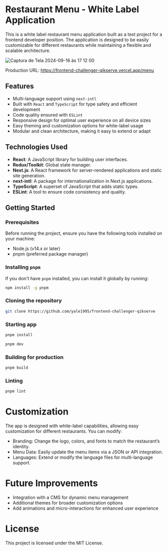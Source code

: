 # Restaurant Menu - White Label Application

This is a white label restaurant menu application built as a test project for a frontend developer position. The application is designed to be easily customizable for different restaurants while maintaining a flexible and scalable architecture.

![Captura de Tela 2024-09-16 às 17 12 00](https://github.com/user-attachments/assets/9b4cecaf-6dde-472e-bd95-2692e2568b2c)

Production URL: https://frontend-challenger-qikserve.vercel.app/menu

## Features

- Multi-language support using `next-intl`
- Built with `React` and `TypeScript` for type safety and efficient development
- Code quality ensured with `ESLint`
- Responsive design for optimal user experience on all device sizes
- Easy theming and customization options for white-label usage
- Modular and clean architecture, making it easy to extend or adapt

## Technologies Used

- **React**: A JavaScript library for building user interfaces.
- **Redux/Toolkit**: Global state manager.
- **Next.js**: A React framework for server-rendered applications and static site generation.
- **next-intl**: A package for internationalization in Next.js applications.
- **TypeScript**: A superset of JavaScript that adds static types.
- **ESLint**: A tool to ensure code consistency and quality.

## Getting Started

### Prerequisites

Before running the project, ensure you have the following tools installed on your machine:

- Node.js (v14.x or later)
- pnpm (preferred package manager)

### Installing `pnpm`

If you don't have `pnpm` installed, you can install it globally by running:

```bash
npm install -g pnpm
```

### Cloning the repository

```bash
git clone https://github.com/yale1995/frontend-challenger-qikserve
```

### Starting app

```bash
pnpm install

pnpm dev
```

### Building for production

```bash
pnpm build
```

### Linting

```bash
pnpm lint
```

# Customization

The app is designed with white-label capabilities, allowing easy customization for different restaurants. You can modify:

- Branding: Change the logo, colors, and fonts to match the restaurant’s identity.
- Menu Data: Easily update the menu items via a JSON or API integration.
- Languages: Extend or modify the language files for multi-language support.


# Future Improvements

- Integration with a CMS for dynamic menu management
- Additional themes for broader customization options
- Add animations and micro-interactions for enhanced user experience

# License

This project is licensed under the MIT License.

